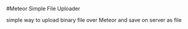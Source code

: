 #Meteor Simple File Uploader

simple way to upload binary file over Meteor and save on server as file